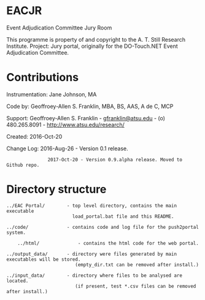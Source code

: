 # EACJR
Event Adjudication Committee Jury Room

This programme is property of and copyright to the A. T. Still Research Institute.
Project: Jury portal, originally for the DO-Touch.NET Event Adjudication Committee.

# Contributions
Instrumentation:   Jane Johnson, MA

Code by:           Geoffroey-Allen S. Franklin, MBA, BS, AAS, A de C, MCP

Support:           Geoffroey-Allen S. Franklin - gfranklin@atsu.edu - (o) 480.265.8091 - http://www.atsu.edu/research/

Created:           2016-Oct-20

Change Log:        2016-Aug-26 - Version 0.1 release.

                   2017-Oct-20 - Version 0.9.alpha release. Moved to Github repo.
		   

# Directory structure
	../EAC Portal/        - top level directory, contains the main executable
                            load_portal.bat file and this README.
			    
	../code/              - contains code and log file for the push2portal system.
	
        ../html/              - contains the html code for the web portal.
	
	../output_data/       - directory were files generated by main executables will be stored. 
                             (empty_dir.txt can be removed after install.)
			     
	../input_data/        - directory where files to be analysed are located.
                             (if present, test *.csv files can be removed after install.)

